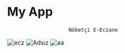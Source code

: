 # My App
                        Nöbetçi E-Eczane
![ecz](https://user-images.githubusercontent.com/63004518/126683016-894bd4f9-f3a4-4bf4-8098-3d856d6a776c.png)
![Adsız](https://user-images.githubusercontent.com/63004518/126683042-1098d276-d7e9-4a56-92af-f4bb698ea5db.png)
![aa](https://user-images.githubusercontent.com/63004518/126683050-7951f561-9a2f-4167-bc9a-a703d77ef54b.png)


